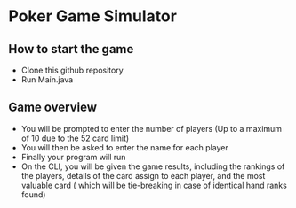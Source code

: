 # Poker Game Simulator

## How to start the game

- Clone this github repository
- Run Main.java

## Game overview

- You will be prompted to enter the number of players (Up to a maximum of 10 due to the 52 card limit)
- You will then be asked to enter the name for each player
- Finally your program will run
- On the CLI, you will be given the game results, including the rankings of the players, details of the card assign to each player, and the most valuable card ( which will be tie-breaking in case of identical hand ranks found)
